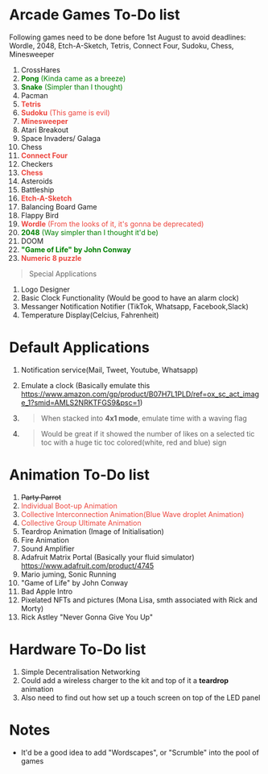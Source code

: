 # Arcade Games To-Do list

Following games need to be done before 1st August to avoid deadlines: Wordle, 2048, Etch-A-Sketch, Tetris, Connect Four, Sudoku, Chess, Minesweeper

1. CrossHares 
1. <span style="color: green">**Pong**  (Kinda came as a breeze)</span>
1. <span style="color: green">**Snake** (Simpler than I thought)</span>
1. Pacman
1. <span style="color: #ed463e">**Tetris**</span>
1. <span style="color: #ed463e">**Sudoku** (This game is evil)</span>
1. <span style="color: #ed463e">**Minesweeper**</span>
1. Atari Breakout
1. Space Invaders/ Galaga
1. Chess
1. <span style="color: #ed463e">**Connect Four**</span>
1. Checkers
1. <span style="color: #ed463e">**Chess**</span>
1. Asteroids
1. Battleship
1. <span style="color: #ed463e">**Etch-A-Sketch**</span>
1. Balancing Board Game
1. Flappy Bird
1. <span style="color: #ed463e">**Wordle** (From the looks of it, it's gonna be deprecated)</span>
1. <span style="color: green">**2048** (Way simpler than I thought it'd be)</span>
1. DOOM 
1. <span style="color: green">**"Game of Life" by John Conway**</span>
1. <span style="color: #ed463e">**Numeric 8 puzzle**</span>

> Special Applications
1. Logo Designer
1. Basic Clock Functionality (Would be good to have an alarm clock)
1. Messanger Notification Notifier (TikTok, Whatsapp, Facebook,Slack)
1. Temperature Display(Celcius, Fahrenheit)

<span style="color: #ed463e"></span>

# Default Applications

1. Notification service(Mail, Tweet, Youtube, Whatsapp)
1. Emulate a clock (Basically emulate this https://www.amazon.com/gp/product/B07H7L1PLD/ref=ox_sc_act_image_1?smid=AMLS2NRKTFGS9&psc=1)

1. > When stacked into **4x1 mode**, emulate time with a waving flag
1. > Would be great if it showed the number of likes on a selected tic toc with a huge tic toc colored(white, red and blue) sign

# Animation To-Do list

1. ~~Party Parrot~~
1. <span style="color: #ed463e">Individual Boot-up Animation</span>
1. <span style="color: #ed463e">Collective Interconnection Animation(Blue Wave droplet Animation)</span>
1. <span style="color: #ed463e">Collective Group Ultimate Animation</span>
1. Teardrop Animation (Image of Initialisation)
1. Fire Animation
1. Sound Amplifier
1. Adafruit Matrix Portal (Basically your fluid simulator) https://www.adafruit.com/product/4745
1. Mario juming, Sonic Running
1. "Game of Life" by John Conway
1. Bad Apple Intro
1. Pixelated NFTs and pictures (Mona Lisa, smth associated with Rick and Morty)
1. Rick Astley "Never Gonna Give You Up"

# Hardware To-Do list

1. Simple Decentralisation Networking
1. Could add a wireless charger to the kit and top of it a **teardrop** animation
1. Also need to find out how set up a touch screen on top of the LED panel

# Notes

- It'd be a good idea to add "Wordscapes", or "Scrumble" into the pool of games
